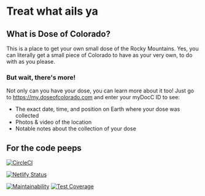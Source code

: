 # Treat what ails ya

## What is Dose of Colorado?

This is a place to get your own small dose of the Rocky Mountains. Yes, you can literally get a small piece of Colorado to have as your very own, to do with as you please.  

### But wait, there's more!

Not only can you have your dose, you can learn more about it too! Just go to https://my.doseofcolorado.com and enter your myDocC ID to see:
- The exact date, time, and position on Earth where your dose was collected
- Photos & video of the location
- Notable notes about the collection of your dose

## For the code peeps

[![CircleCI](https://circleci.com/gh/scottbram/dose-of-colorado.svg?style=svg)](https://circleci.com/gh/scottbram/dose-of-colorado)

[![Netlify Status](https://api.netlify.com/api/v1/badges/b839638f-ba53-4b44-8e15-34c6dceb1acf/deploy-status)](https://app.netlify.com/sites/dose-of-colorado/deploys)

[![Maintainability](https://api.codeclimate.com/v1/badges/1f5b53772adae87198b6/maintainability)](https://codeclimate.com/github/scottbram/dose-of-colorado/maintainability)
[![Test Coverage](https://api.codeclimate.com/v1/badges/1f5b53772adae87198b6/test_coverage)](https://codeclimate.com/github/scottbram/dose-of-colorado/test_coverage)
